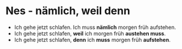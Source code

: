 # Nes - nämlich, weil denn

- Ich gehe jetzt schlafen. Ich muss **nämlich** morgen früh aufstehen.
- Ich gehe jetzt schlafen, **weil** ich morgen früh **austehen muss**.
- Ich gehe jetzt schlafen, **denn** ich **muss** morgen früh **aufstehen**.
